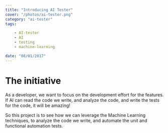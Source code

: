```yaml
---
title: "Introducing AI Tester"
cover: "/photos/ai-tester.png"
category: "ai-tester"
tags:

    - AI-tester
    - AI
    - testing
    - machine-learning

date: "08/01/2017"
---
```

# The initiative

As a developer, we want to focus on the development effort for the features.  If AI can read the code we write, and analyze the code, and write the tests for the code, it will be amazing!

So this project is to see how we can leverage the Machine Learning techniques, to analyze the code we write, and automate the unit and functional automation tests.
